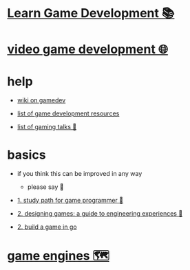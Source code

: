 # [Learn Game Development 📚](https://my.mindnode.com/rMqH25BBnT8N9Frhv3L6YCk8NozigyGWgjrgPmjE)

# [video game development 🌐](http://www.wikiwand.com/en/Video_game_development)


# help


- [wiki on gamedev](https://www.reddit.com/r/gamedev/wiki/index)

- [list of game development resources](list%20of%20Game%20Development%20resources)

- [list of gaming talks 🐙](https://github.com/hzoo/awesome-gametalks)


# basics

- if you think this can be improved in any way  
	- please say 💙


- [1. study path for game programmer 🐙](https://github.com/miloyip/game-programmer)

- [2. designing games: a guide to engineering experiences 📕](https://www.goodreads.com/book/show/16144499-designing-games)

- [2. build a game in go](https://engo.io/tutorials/01-hello-world)


# [game engines 🗺️](https://my.mindnode.com/bxSEPduhsyxhpEsq3aDWjey4naXLsLTjdjTCqBGB)

